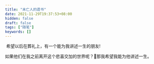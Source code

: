 ```yaml
---
title: "未亡人的遗书"
date: 2021-11-29T19:37:53+08:00
hidden: false
draft: false
tags: ["随笔"]
keywords: []
---
```


​		希望以后在葬礼上，有一个能为我讲述一生的朋友!

​		如果他们在我之前离开这个悲喜交加的世界呢？🤣那我希望我能为他讲述一生。









